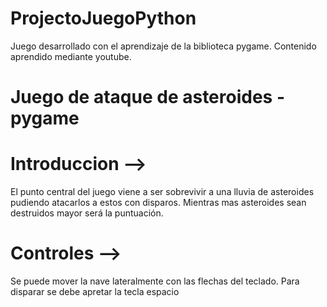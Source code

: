 # ProjectoJuegoPython
Juego desarrollado con el aprendizaje de la biblioteca pygame. Contenido aprendido mediante youtube.

# Juego de ataque de asteroides - pygame 

# Introduccion -->
El punto central del juego viene a ser sobrevivir a una lluvia de asteroides pudiendo atacarlos a estos con disparos. Mientras mas asteroides sean destruidos mayor será la puntuación.

# Controles -->
Se puede mover la nave lateralmente con las flechas del teclado. Para disparar se debe apretar la tecla espacio
